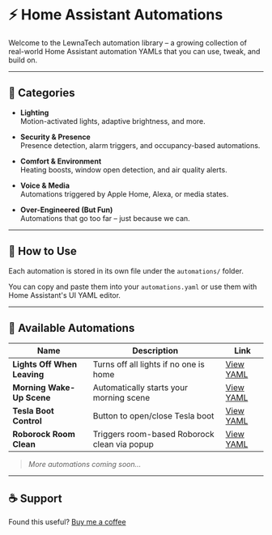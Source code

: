 # ⚡ Home Assistant Automations

Welcome to the LewnaTech automation library – a growing collection of real-world Home Assistant automation YAMLs that you can use, tweak, and build on.

---

## 📂 Categories

- **Lighting**  
  Motion-activated lights, adaptive brightness, and more.

- **Security & Presence**  
  Presence detection, alarm triggers, and occupancy-based automations.

- **Comfort & Environment**  
  Heating boosts, window open detection, and air quality alerts.

- **Voice & Media**  
  Automations triggered by Apple Home, Alexa, or media states.

- **Over-Engineered (But Fun)**  
  Automations that go too far – just because we can.

---

## 🧩 How to Use

Each automation is stored in its own file under the `automations/` folder.

You can copy and paste them into your `automations.yaml` or use them with Home Assistant's UI YAML editor.

---

## 📄 Available Automations

| Name | Description | Link |
|------|-------------|------|
| **Lights Off When Leaving** | Turns off all lights if no one is home | [View YAML](automations/lights_off_when_leaving.yaml) |
| **Morning Wake-Up Scene** | Automatically starts your morning scene | [View YAML](automations/morning_wake_up.yaml) |
| **Tesla Boot Control** | Button to open/close Tesla boot | [View YAML](automations/tesla_boot_control.yaml) |
| **Roborock Room Clean** | Triggers room-based Roborock clean via popup | [View YAML](automations/roborock_room_clean.yaml) |

> *More automations coming soon...*

---

## ☕ Support

Found this useful? [Buy me a coffee](https://ko-fi.com/lewnatech)
